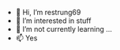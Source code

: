 - 👋 Hi, I’m restrung69
- 👀 I’m interested in stuff
- 🌱 I’m not currently learning ...
- 📫 Yes

<!---
restrung69/restrung69 is a ✨ special ✨ repository because its `README.md` (this file) appears on your GitHub profile.
You can click the Preview link to take a look at your changes.
--->
